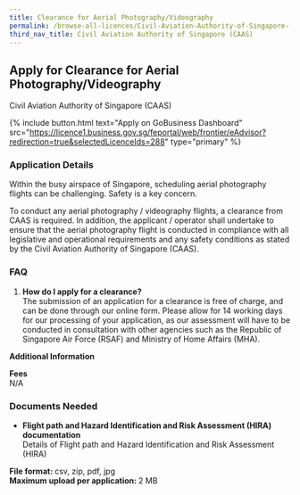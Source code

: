 ```yaml
---
title: Clearance for Aerial Photography/Videography
permalink: /browse-all-licences/Civil-Aviation-Authority-of-Singapore-(CAAS)/Clearance-for-Aerial-Photography-Videography
third_nav_title: Civil Aviation Authority of Singapore (CAAS)
---
```


## Apply for Clearance for Aerial Photography/Videography

Civil Aviation Authority of Singapore (CAAS)

{% include button.html text="Apply on GoBusiness Dashboard" src="https://licence1.business.gov.sg/feportal/web/frontier/eAdvisor?redirection=true&selectedLicenceIds=288" type="primary" %}

### Application Details

<p>Within the busy airspace of Singapore, scheduling aerial photography flights can be challenging. Safety is a key concern.</p>
 <p>To conduct any aerial photography / videography flights, a clearance from CAAS is required. In addition, the applicant / operator shall undertake to ensure that the aerial photography flight is conducted in compliance with all legislative and operational requirements and any safety conditions as stated by the Civil Aviation Authority of Singapore (CAAS).</p>
 <h3>FAQ</h3>
 <ol>
 <li><strong>How do I apply for a clearance?</strong><br />The submission of an application for a clearance is free of charge, and can be done through our online form. Please allow for 14 working days for our processing of your application, as our assessment will have to be conducted in consultation with other agencies such as the Republic of Singapore Air Force (RSAF) and Ministry of Home Affairs (MHA).</li>
 </ol>

**Additional Information**

<p><strong>Fees</strong><br />
 N/A</p>

### Documents Needed

<ul>
 <li><strong>Flight path and Hazard Identification and Risk Assessment (HIRA) documentation</strong><BR>
 Details of Flight path and Hazard Identification and Risk Assessment (HIRA)</li></ul>
 <p><strong>File format: </strong>csv, zip, pdf, jpg<br>
 <strong>Maximum upload per application: </strong>2 MB</p>

